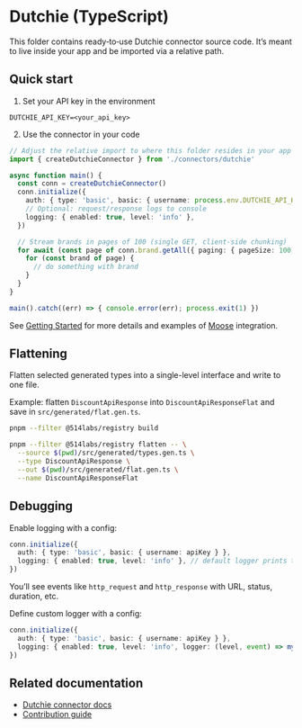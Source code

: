 # Dutchie (TypeScript)

This folder contains ready‑to‑use Dutchie connector source code. It’s meant to live inside your app and be imported via a relative path.

## Quick start

1) Set your API key in the environment

```
DUTCHIE_API_KEY=<your_api_key>
```

2) Use the connector in your code

```ts
// Adjust the relative import to where this folder resides in your app
import { createDutchieConnector } from './connectors/dutchie'

async function main() {
  const conn = createDutchieConnector()
  conn.initialize({
    auth: { type: 'basic', basic: { username: process.env.DUTCHIE_API_KEY! } },
    // Optional: request/response logs to console
    logging: { enabled: true, level: 'info' },
  })

  // Stream brands in pages of 100 (single GET, client-side chunking)
  for await (const page of conn.brand.getAll({ paging: { pageSize: 100, maxItems: 500 } })) {
    for (const brand of page) {
      // do something with brand
    }
  }
}

main().catch((err) => { console.error(err); process.exit(1) })
```

See [Getting Started](https://github.com/514-labs/registry/blob/main/connector-registry/dutchie/v001/514-labs/typescript/open-api/docs/getting-started.md) for more details and examples of [Moose](https://docs.fiveonefour.com/moose) integration.

## Flattening
Flatten selected generated types into a single-level interface and write to one file.

Example: flatten `DiscountApiResponse` into `DiscountApiResponseFlat` and save in `src/generated/flat.gen.ts`.

```bash
pnpm --filter @514labs/registry build

pnpm --filter @514labs/registry flatten -- \
  --source $(pwd)/src/generated/types.gen.ts \
  --type DiscountApiResponse \
  --out $(pwd)/src/generated/flat.gen.ts \
  --name DiscountApiResponseFlat
```

## Debugging

Enable logging with a config:

```ts
conn.initialize({
  auth: { type: 'basic', basic: { username: apiKey } },
  logging: { enabled: true, level: 'info' }, // default logger prints to console
})
```

You’ll see events like `http_request` and `http_response` with URL, status, duration, etc.

Define custom logger with a config:

```ts
conn.initialize({
  auth: { type: 'basic', basic: { username: apiKey } },
  logging: { enabled: true, level: 'info', logger: (level, event) => mySink(level, event) },
})
```

## Related documentation

- [Dutchie connector docs](https://registry.514.ai/connectors/dutchie/v001/514-labs/typescript/open-api)
- [Contribution guide](https://registry.514.ai/create)
